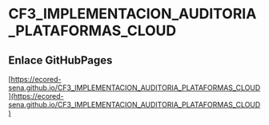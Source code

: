 # **CF3_IMPLEMENTACION_AUDITORIA_PLATAFORMAS_CLOUD**

## **Enlace GitHubPages**

[https://ecored-sena.github.io/CF3_IMPLEMENTACION_AUDITORIA_PLATAFORMAS_CLOUD](https://ecored-sena.github.io/CF3_IMPLEMENTACION_AUDITORIA_PLATAFORMAS_CLOUD)

